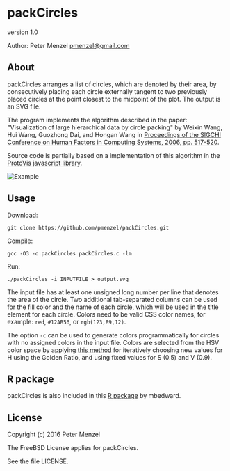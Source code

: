 # packCircles

version 1.0

Author: Peter Menzel <pmenzel@gmail.com>


## About
packCircles arranges a list of circles, which are denoted by their area,
by consecutively placing each circle externally tangent to two previously placed
circles at the point closest to the midpoint of the plot.
The output is an SVG file.

The program implements the algorithm described in the paper:
"Visualization of large hierarchical data by circle packing"
by Weixin Wang, Hui Wang, Guozhong Dai, and Hongan Wang
in [Proceedings of the SIGCHI Conference on Human Factors in Computing Systems, 2006, pp. 517-520](https://dl.acm.org/citation.cfm?id=1124851).

Source code is partially based on a implementation of this algorithm
in the [ProtoVis javascript library](http://mbostock.github.io/protovis/).

![Example](https://pmenzel.github.io/packCircles/example.gif)

## Usage
Download:
```
git clone https://github.com/pmenzel/packCircles.git
```
Compile:
```
gcc -O3 -o packCircles packCircles.c -lm
```
Run:
```
./packCircles -i INPUTFILE > output.svg
```

The input file has at least one unsigned long number per line that denotes the
area of the circle.  Two additional tab-separated columns can be used for the
fill color and the name of each circle, which will be used in the title element
for each circle.  Colors need to be valid CSS color names, for example: `red`,
`#12AB56`, or `rgb(123,89,12)`.

The option `-c` can be used to generate colors programmatically for circles with
no assigned colors in the input file. Colors are selected from the HSV color space
by applying [this method](http://martin.ankerl.com/2009/12/09/how-to-create-random-colors-programmatically/) for iteratively
choosing new values for H using the Golden Ratio, and using fixed values for S (0.5) and V (0.9).

## R package

packCircles is also included in this [R package](https://github.com/mbedward/packcircles) by mbedward.

## License

Copyright (c) 2016 Peter Menzel

The FreeBSD License applies for packCircles.

See the file LICENSE.

